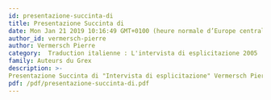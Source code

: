 ```yaml
---
id: presentazione-succinta-di
title: Presentazione Succinta di 
date: Mon Jan 21 2019 10:16:49 GMT+0100 (heure normale d’Europe centrale)
author_id: vermersch-pierre
author: Vermersch Pierre
category:  Traduction italienne : L'intervista di esplicitazione 2005
family: Auteurs du Grex
description: >-
Presentazione Succinta di "Intervista di esplicitazione" Vermersch Pierre 
pdf: /pdf/presentazione-succinta-di.pdf
---
```

